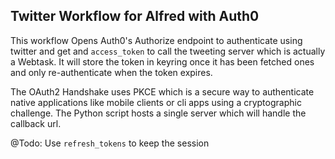 Twitter Workflow for Alfred with Auth0
---

This workflow Opens Auth0's Authorize endpoint to authenticate using twitter and get and `access_token` to call the tweeting server which is actually a Webtask. It will store the token in keyring once it has been fetched ones and only re-authenticate
when the token expires.

The OAuth2 Handshake uses PKCE which is a secure way to authenticate native applications like mobile clients or cli apps using a cryptographic challenge. The Python script hosts a single server which will handle the callback url.

@Todo: Use `refresh_tokens` to keep the session
